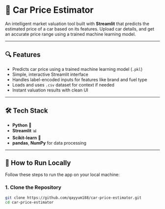 # 🚗 Car Price Estimator

An intelligent market valuation tool built with **Streamlit** that predicts the estimated price of a car based on its features. Upload car details, and get an accurate price range using a trained machine learning model.

---

## 🔍 Features

- Predicts car price using a trained machine learning model (`.pkl`)
- Simple, interactive Streamlit interface
- Handles label-encoded inputs for features like brand and fuel type
- Loads and uses `.csv` dataset for context if needed
- Instant valuation results with clean UI

---

## 🛠️ Tech Stack

- **Python** 🐍  
- **Streamlit** 📊  
- **Scikit-learn** 🤖  
- **pandas**, **NumPy** for data processing

---

## 🚀 How to Run Locally

Follow these steps to run the app on your local machine:

### 1. Clone the Repository

```bash
git clone https://github.com/qayyum188/car-price-estimator.git
cd car-price-estimator
